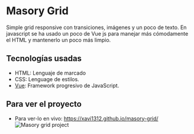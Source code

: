 # Masory Grid

Simple grid responsive con transiciones, imágenes y un poco de texto. En javascript se ha usado un poco de Vue js para manejar más cómodamente el HTML y mantenerlo un poco más limpio.

## Tecnologías usadas

- HTML: Lenguaje de marcado
- CSS: Lenguage de estilos.
- [Vue](https://cli.vuejs.org/): Framework progresivo de JavaScript.

## Para ver el proyecto

- Para ver-lo en vivo: https://xavi1312.github.io/masory-grid/
  ![Masory grid project](https://repository-images.githubusercontent.com/266807780/51123c80-9eaa-11ea-8860-7767665b89fa)
